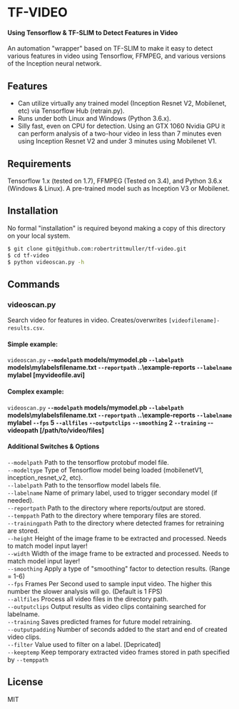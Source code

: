 # TF-VIDEO
#### Using Tensorflow & TF-SLIM to Detect Features in Video

An automation "wrapper" based on TF-SLIM to make it easy to detect various features in video using Tensorflow, FFMPEG, and various versions of the Inception neural network.

## Features

 - Can utilize virtually any trained model (Inception Resnet V2, Mobilenet, etc) via Tensorflow Hub (retrain.py).
 - Runs under both Linux and Windows (Python 3.6.x).
 - Silly fast, even on CPU for detection. Using an GTX 1060 Nvidia GPU it can perform analysis of a two-hour video in less than 7 minutes even using Inception Resnet V2 and under 3 minutes using Mobilenet V1.

## Requirements

Tensorflow 1.x (tested on 1.7), FFMPEG (Tested on 3.4), and Python 3.6.x (Windows & Linux).
A pre-trained model such as Inception V3 or Mobilenet.

## Installation

No formal "installation" is required beyond making a copy of this directory on your local system.

```bash
$ git clone git@github.com:robertrittmuller/tf-video.git
$ cd tf-video
$ python videoscan.py -h
```

## Commands

### videoscan.py

Search video for features in video. Creates/overwrites `[videofilename]-results.csv`.

#### Simple example:

`videoscan.py` __`--modelpath` models/mymodel.pb `--labelpath` models\mylabelsfilename.txt `--reportpath` ..\example-reports
`--labelname` mylabel [myvideofile.avi]__

#### Complex example:

`videoscan.py` __`--modelpath` models/mymodel.pb `--labelpath` models\mylabelsfilename.txt `--reportpath` ..\example-reports
`--labelname` mylabel `--fps` 5 `--allfiles` `--outputclips` `--smoothing` 2 `--training` --videopath [/path/to/video/files]__

#### Additional Switches & Options

`--modelpath` Path to the tensorflow protobuf model file.
<br>`--modeltype` Type of Tensorflow model being loaded (mobilenetV1, inception_resnet_v2, etc).
<br>`--labelpath` Path to the tensorflow model labels file.
<br>`--labelname` Name of primary label, used to trigger secondary model (if needed).
<br>`--reportpath` Path to the directory where reports/output are stored.
<br>`--temppath` Path to the directory where temporary files are stored.
<br>`--trainingpath` Path to the directory where detected frames for retraining are stored.
<br>`--height` Height of the image frame to be extracted and processed. Needs to match model input layer!
<br>`--width` Width of the image frame to be extracted and processed. Needs to match model input layer!
<br>`--smoothing` Apply a type of "smoothing" factor to detection results. (Range = 1-6)
<br>`--fps` Frames Per Second used to sample input video. The higher this number the slower analysis will go. (Default is 1 FPS)
<br>`--allfiles` Process all video files in the directory path.
<br>`--outputclips` Output results as video clips containing searched for labelname.
<br>`--training` Saves predicted frames for future model retraining.
<br>`--outputpadding` Number of seconds added to the start and end of created video clips.
<br>`--filter` Value used to filter on a label. [Depricated]
<br>`--keeptemp` Keep temporary extracted video frames stored in path specified by `--temppath`

## License

MIT
